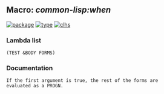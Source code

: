 ## Macro: ***common-lisp:when***
[![package](https://img.shields.io/badge/Package-COMMON--LISP-5f9ea0.svg?style=social&colorA=999999)](../) [![type](https://img.shields.io/badge/Type-Macro-5f9ea0.svg?style=social&colorA=999999)](../#macro) [![clhs](https://img.shields.io/badge/CLHS-WHEN-5f9ea0.svg?style=social&colorA=999999)](http://www.lispworks.com/documentation/HyperSpec/Body/m_when_.htm) 
### Lambda list
```
(TEST &BODY FORMS)
```
### Documentation
```
If the first argument is true, the rest of the forms are
evaluated as a PROGN.
```
